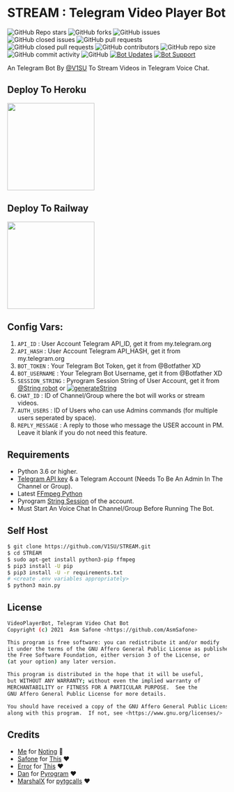 # STREAM : Telegram Video Player Bot
![GitHub Repo stars](https://img.shields.io/github/stars/V1SU/STREAM?color=blue&style=flat)
![GitHub forks](https://img.shields.io/github/forks/V1SU/STREAM?color=green&style=flat)
![GitHub issues](https://img.shields.io/github/issues/V1SU/STREAM)
![GitHub closed issues](https://img.shields.io/github/issues-closed/V1SU/STREAM)
![GitHub pull requests](https://img.shields.io/github/issues-pr/V1SU/STREAM)
![GitHub closed pull requests](https://img.shields.io/github/issues-pr-closed/V1SU/STREAM)
![GitHub contributors](https://img.shields.io/github/contributors/V1SU/STREAM?style=flat)
![GitHub repo size](https://img.shields.io/github/repo-size/V1SU/STREAM?color=red)
![GitHub commit activity](https://img.shields.io/github/commit-activity/m/V1SU/STREAM)
![GitHub](https://img.shields.io/github/license/V1SU/STREAM)
[![Bot Updates](https://img.shields.io/badge/STREAM-Updates%20Channel-green)](https://t.me/TrixieMusic)
[![Bot Support](https://img.shields.io/badge/STREAM-Support%20Group-blue)](https://t.me/IndicSupport)

An Telegram Bot By [@V1SU](https://t.me/xxvasu) To Stream Videos in Telegram Voice Chat.


## Deploy To Heroku

<p><a href="https://heroku.com/deploy?template=https://github.com/V1SU/STREAM"> <img src="https://img.shields.io/badge/Deploy%20To%20Heroku-blueviolet?style=for-the-badge&logo=heroku" width="200""/></a></p>

## Deploy To Railway

<p><a href="https://railway.app/new/template?template=https%3A%2F%2Fgithub.com%2FV1SU%2FSTREAM&envs=API_ID%2CAPI_HASH%2CBOT_TOKEN%2CSESSION_STRING%2CCHAT_ID%2CAUTH_USERS%2CBOT_USERNAME%2CREPLY_MESSAGE&optionalEnvs=REPLY_MESSAGE&API_IDDesc=User+Account+Telegram+API_ID+get+it+from+my.telegram.org%2Fapps&API_HASHDesc=User+Account+Telegram+API_HASH+get+it+from+my.telegram.org%2Fapps&BOT_TOKENDesc=Your+Telegram+Bot+Token%2C+get+it+from+%40Botfather+XD&SESSION_STRINGDesc=Pyrogram+Session+String+of+User+Account%2C+get+it+from+%40String_robot&CHAT_IDDesc=ID+of+your+Channel+or+Group+where+the+bot+will+works+or+stream+videos&AUTH_USERSDesc=ID+of+Auth+Users+who+can+use+Admin+commands+%28for+multiple+users+seperated+by+space%29&BOT_USERNAMEDesc=Your+Telegram+Bot+Username+without+%40%2C+get+it+from+%40Botfather+XD&REPLY_MESSAGEDesc=A+reply+message+to+those+who+message+the+USER+account+in+PM.+Make+it+blank+if+you+do+not+need+this+feature.&REPLY_MESSAGEDefault=Hello+Sir%2C+I%27m+a+bot+to+stream+videos+on+telegram+voice+chat%2C+not+having+time+to+chat+with+you+%F0%9F%98%82%21&referralCode=SAFONE"> <img src="https://img.shields.io/badge/Deploy%20To%20Railway-blueviolet?style=for-the-badge&logo=railway" width="200""/></a></p>


## Config Vars:

1. `API_ID` : User Account Telegram API_ID, get it from my.telegram.org
2. `API_HASH` : User Account Telegram API_HASH, get it from my.telegram.org
3. `BOT_TOKEN` : Your Telegram Bot Token, get it from @Botfather XD
4. `BOT_USERNAME` : Your Telegram Bot Username, get it from @Botfather XD
4. `SESSION_STRING` : Pyrogram Session String of User Account, get it from [@String robot](http://t.me/String_robot) or [![generateString](https://img.shields.io/badge/repl.it-genStr-yellowgreen)](https://repl.it/@MrAryan/M4U)
5. `CHAT_ID` : ID of Channel/Group where the bot will works or stream videos.
6. `AUTH_USERS` : ID of Users who can use Admins commands (for multiple users seperated by space).
7. `REPLY_MESSAGE` : A reply to those who message the USER account in PM. Leave it blank if you do not need this feature.

## Requirements

- Python 3.6 or higher.
- [Telegram API key](https://docs.pyrogram.org/intro/quickstart#enjoy-the-api) 
& a Telegram Account (Needs To Be An Admin In The Channel or Group).
- Latest [FFmpeg Python](https://www.ffmpeg.org/)
- Pyrogram [String Session](http://t.me/String_robot) of the account.
- Must Start An Voice Chat In Channel/Group Before Running The Bot.

## Self Host

```sh
$ git clone https://github.com/V1SU/STREAM.git
$ cd STREAM
$ sudo apt-get install python3-pip ffmpeg
$ pip3 install -U pip
$ pip3 install -U -r requirements.txt
# <create .env variables appropriately>
$ python3 main.py
```


## License
```sh
VideoPlayerBot, Telegram Video Chat Bot
Copyright (c) 2021  Asm Safone <https://github.com/AsmSafone>

This program is free software: you can redistribute it and/or modify
it under the terms of the GNU Affero General Public License as published by
the Free Software Foundation, either version 3 of the License, or
(at your option) any later version.

This program is distributed in the hope that it will be useful,
but WITHOUT ANY WARRANTY; without even the implied warranty of
MERCHANTABILITY or FITNESS FOR A PARTICULAR PURPOSE.  See the
GNU Affero General Public License for more details.

You should have received a copy of the GNU Affero General Public License
along with this program.  If not, see <https://www.gnu.org/licenses/>
```

## Credits

- [Me](https://github.com/V1SU) for [Noting](https://github.com/V1SU/STREAM) 😬
- [Safone](https://github.com/AsmSafone) for [This](https://github.com/AsmSafone/VideoPlayerBot) ❤️
- [Error](https://github.com/AsmSafone) for [This](https://github.com/Sammy-XD/VcVideoPlayer) ❤️
- [Dan](https://github.com/delivrance) for [Pyrogram](https://github.com/pyrogram/pyrogram) ❤️
- [MarshalX](https://github.com/MarshalX) for [pytgcalls](https://github.com/MarshalX/tgcalls) ❤️
